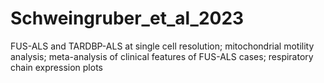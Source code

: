 # Schweingruber_et_al_2023
FUS-ALS and TARDBP-ALS at single cell resolution; mitochondrial motility analysis; meta-analysis of clinical features of FUS-ALS cases; respiratory chain expression plots
